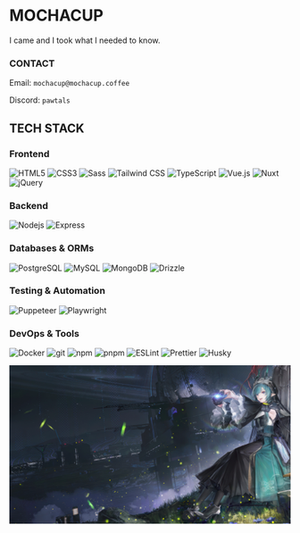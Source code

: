 <h1>MOCHACUP</h1>
<p>
  I came and I took what I needed to know.
</p>
<h3>CONTACT</h3>
<p>Email: <code>mochacup@mochacup.coffee</code></p>
<p>Discord: <code>pawtals</code></p>
<h2>TECH STACK</h2>

<h3>Frontend</h3>
<p>
  <img alt="HTML5" src="https://img.shields.io/badge/-HTML5-E34F26?style=flat-square&logo=html5&logoColor=white" />
  <img alt="CSS3" src="https://img.shields.io/badge/-CSS3-1572B6?style=flat-square&logo=css3&logoColor=white" />
  <img alt="Sass" src="https://img.shields.io/badge/-Sass-CC6699?style=flat-square&logo=sass&logoColor=white" />
  <img alt="Tailwind CSS" src="https://img.shields.io/badge/-Tailwind_CSS-06B6D4?style=flat-square&logo=tailwindcss&logoColor=white" />
  <img alt="TypeScript" src="https://img.shields.io/badge/-TypeScript-007ACC?style=flat-square&logo=typescript&logoColor=white" />
  <img alt="Vue.js" src="https://img.shields.io/badge/-Vue.js-4FC08D?style=flat-square&logo=vue.js&logoColor=white" />
  <img alt="Nuxt" src="https://img.shields.io/badge/-Nuxt-00DC82?style=flat-square&logo=nuxt.js&logoColor=white" />
  <img alt="jQuery" src="https://img.shields.io/badge/-jQuery-0769AD?style=flat-square&logo=jquery&logoColor=white" />
</p>

<h3>Backend</h3>
<p>
  <img alt="Nodejs" src="https://img.shields.io/badge/-Nodejs-43853d?style=flat-square&logo=Node.js&logoColor=white" />
  <img alt="Express" src="https://img.shields.io/badge/-Express-000000?style=flat-square&logo=express&logoColor=white" />
</p>

<h3>Databases & ORMs</h3>
<p>
  <img alt="PostgreSQL" src="https://img.shields.io/badge/-PostgreSQL-4169E1?style=flat-square&logo=postgresql&logoColor=white" />
  <img alt="MySQL" src="https://img.shields.io/badge/-MySQL-4479A1?style=flat-square&logo=mysql&logoColor=white" />
  <img alt="MongoDB" src="https://img.shields.io/badge/-MongoDB-13aa52?style=flat-square&logo=mongodb&logoColor=white" />
  <img alt="Drizzle" src="https://img.shields.io/badge/-Drizzle-C5F74F?style=flat-square&logo=drizzle&logoColor=black" />
</p>

<h3>Testing & Automation</h3>
<p>
  <img alt="Puppeteer" src="https://img.shields.io/badge/-Puppeteer-40B5A4?style=flat-square&logo=puppeteer&logoColor=white" />
  <img alt="Playwright" src="https://img.shields.io/badge/-Playwright-2EAD33?style=flat-square&logo=playwright&logoColor=white" />
</p>

<h3>DevOps & Tools</h3>
<p>
  <img alt="Docker" src="https://img.shields.io/badge/-Docker-46a2f1?style=flat-square&logo=docker&logoColor=white" />
  <img alt="git" src="https://img.shields.io/badge/-Git-F05032?style=flat-square&logo=git&logoColor=white" />
  <img alt="npm" src="https://img.shields.io/badge/-NPM-CB3837?style=flat-square&logo=npm&logoColor=white" />
  <img alt="pnpm" src="https://img.shields.io/badge/-pnpm-F69220?style=flat-square&logo=pnpm&logoColor=white" />
  <img alt="ESLint" src="https://img.shields.io/badge/-ESLint-4B32C3?style=flat-square&logo=eslint&logoColor=white" />
  <img alt="Prettier" src="https://img.shields.io/badge/-Prettier-F7B93E?style=flat-square&logo=prettier&logoColor=white" />
  <img alt="Husky" src="https://img.shields.io/badge/-Husky-42B983?style=flat-square&logo=husky&logoColor=white" />
</p>

<img src="https://github.com/pawtals/pawtals/blob/main/arknights-endfield-ember-xaihi-4k-wallpaper-uhdpaper.com-311@5@c.png?raw=true" alt="Profile banner">
